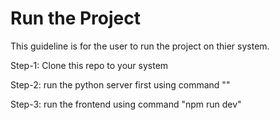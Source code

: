 # Run the Project

This guideline is for the user to run the project on thier system.

Step-1: Clone this repo to your system

Step-2: run the python server first using command ""

Step-3: run the frontend using command "npm run dev"
